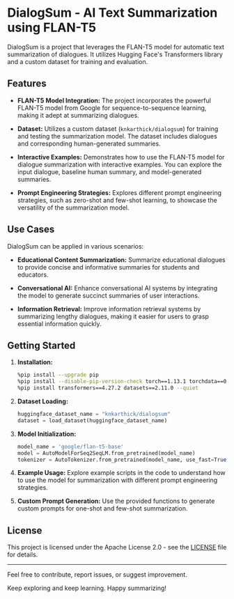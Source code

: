 # DialogSum - AI Text Summarization using FLAN-T5

DialogSum is a project that leverages the FLAN-T5 model for automatic text summarization of dialogues. It utilizes Hugging Face's Transformers library and a custom dataset for training and evaluation.

## Features

- **FLAN-T5 Model Integration:** The project incorporates the powerful FLAN-T5 model from Google for sequence-to-sequence learning, making it adept at summarizing dialogues.

- **Dataset:** Utilizes a custom dataset (`knkarthick/dialogsum`) for training and testing the summarization model. The dataset includes dialogues and corresponding human-generated summaries.

- **Interactive Examples:** Demonstrates how to use the FLAN-T5 model for dialogue summarization with interactive examples. You can explore the input dialogue, baseline human summary, and model-generated summaries.

- **Prompt Engineering Strategies:** Explores different prompt engineering strategies, such as zero-shot and few-shot learning, to showcase the versatility of the summarization model.

## Use Cases

DialogSum can be applied in various scenarios:

- **Educational Content Summarization:** Summarize educational dialogues to provide concise and informative summaries for students and educators.

- **Conversational AI:** Enhance conversational AI systems by integrating the model to generate succinct summaries of user interactions.

- **Information Retrieval:** Improve information retrieval systems by summarizing lengthy dialogues, making it easier for users to grasp essential information quickly.

## Getting Started

1. **Installation:**
    ```bash
    %pip install --upgrade pip
    %pip install --disable-pip-version-check torch==1.13.1 torchdata==0.5.1 --quiet
    %pip install transformers==4.27.2 datasets==2.11.0 --quiet
    ```

2. **Dataset Loading:**
    ```python
    huggingface_dataset_name = "knkarthick/dialogsum"
    dataset = load_dataset(huggingface_dataset_name)
    ```

3. **Model Initialization:**
    ```python
    model_name = 'google/flan-t5-base'
    model = AutoModelForSeq2SeqLM.from_pretrained(model_name)
    tokenizer = AutoTokenizer.from_pretrained(model_name, use_fast=True)
    ```

4. **Example Usage:**
    Explore example scripts in the code to understand how to use the model for summarization with different prompt engineering strategies.

5. **Custom Prompt Generation:**
    Use the provided functions to generate custom prompts for one-shot and few-shot summarization.

## License

This project is licensed under the Apache License 2.0 - see the [LICENSE](LICENSE) file for details.

---

Feel free to contribute, report issues, or suggest improvement.

Keep exploring and keep learning. Happy summarizing!

